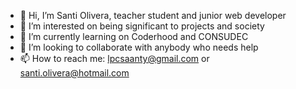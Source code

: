 - 👋 Hi, I’m Santi Olivera, teacher student and junior web developer
- 👀 I’m interested on being significant to projects and society
- 🌱 I’m currently learning on Coderhood and CONSUDEC
- 💞️ I’m looking to collaborate with anybody who needs help
- 📫 How to reach me: lpcsaanty@gmail.com or santi.olivera@hotmail.com
